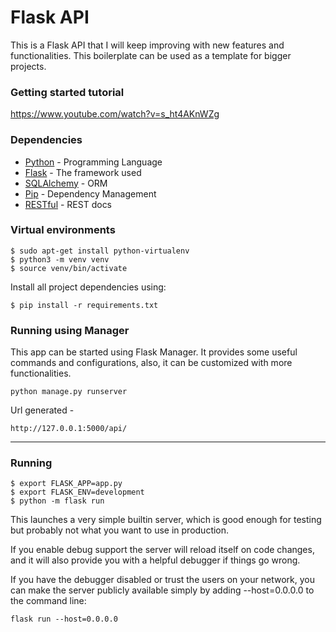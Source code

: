 # Flask API

This is a Flask API that I will keep improving with new features and functionalities.
This boilerplate can be used as a template for bigger projects.


### Getting started tutorial 
https://www.youtube.com/watch?v=s_ht4AKnWZg

### Dependencies

* [Python](https://www.python.org/) - Programming Language
* [Flask](https://flask.palletsprojects.com/) - The framework used
* [SQLAlchemy](https://docs.sqlalchemy.org/) - ORM
* [Pip](https://pypi.org/project/pip/) - Dependency Management
* [RESTful](https://restfulapi.net/) - REST docs

### Virtual environments

```
$ sudo apt-get install python-virtualenv
$ python3 -m venv venv
$ source venv/bin/activate
```

Install all project dependencies using:

```
$ pip install -r requirements.txt
```

### Running using Manager

This app can be started using Flask Manager. It provides some useful commands and configurations, also, it can be customized with more functionalities.

```
python manage.py runserver
```

Url generated - 
```
http://127.0.0.1:5000/api/
```

-------------

### Running
 
```
$ export FLASK_APP=app.py
$ export FLASK_ENV=development
$ python -m flask run
```

This launches a very simple builtin server, which is good enough for testing but probably not what you want to use in production.

If you enable debug support the server will reload itself on code changes, and it will also provide you with a helpful debugger if things go wrong.

If you have the debugger disabled or trust the users on your network, you can make the server publicly available simply by adding --host=0.0.0.0 to the command line:

```
flask run --host=0.0.0.0
```